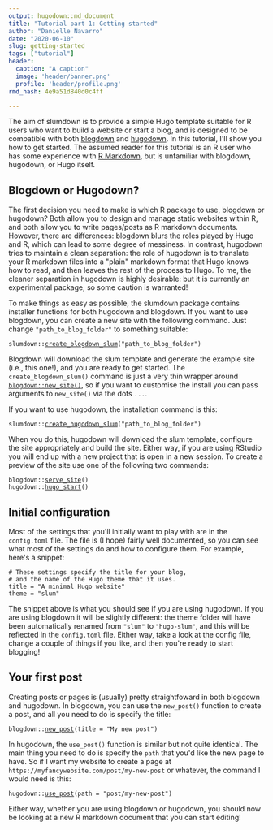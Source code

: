 ```yaml
---
output: hugodown::md_document
title: "Tutorial part 1: Getting started"
author: "Danielle Navarro"
date: "2020-06-10"
slug: getting-started
tags: ["tutorial"]
header:
  caption: "A caption"
  image: 'header/banner.png'
  profile: 'header/profile.png'
rmd_hash: 4e9a51d840d0c4ff

---
```


The aim of slumdown is to provide a simple Hugo template suitable for R users who want to build a website or start a blog, and is designed to be compatible with both [blogdown](https://github.com/rstudio/blogdown) and [hugodown](https://github.com/r-lib/hugodown). In this tutorial, I'll show you how to get started. The assumed reader for this tutorial is an R user who has some experience with [R Markdown](https://rmarkdown.rstudio.com/), but is unfamiliar with blogdown, hugodown, or Hugo itself.

Blogdown or Hugodown?
---------------------

The first decision you need to make is which R package to use, blogdown or hugodown? Both allow you to design and manage static websites within R, and both allow you to write pages/posts as R markdown documents. However, there are differences: blogdown blurs the roles played by Hugo and R, which can lead to some degree of messiness. In contrast, hugodown tries to maintain a clean separation: the role of hugodown is to translate your R markdown files into a "plain" markdown format that Hugo knows how to read, and then leaves the rest of the process to Hugo. To me, the cleaner separation in hugodown is highly desirable: but it is currently an experimental package, so some caution is warranted!

To make things as easy as possible, the slumdown package contains installer functions for both hugodown and blogdown. If you want to use blogdown, you can create a new site with the following command. Just change `"path_to_blog_folder"` to something suitable:

<div class="highlight">

<pre class='chroma'><code class='language-r' data-lang='r'><span class='k'>slumdown</span>::<span class='nf'><a href='https://rdrr.io/pkg/slumdown/man/create_blogdown_slum.html'>create_blogdown_slum</a></span>(<span class='s'>"path_to_blog_folder"</span>)</code></pre>

</div>

Blogdown will download the slum template and generate the example site (i.e., this one!), and you are ready to get started. The `create_blogdown_slum()` command is just a very thin wrapper around [`blogdown::new_site()`](https://rdrr.io/pkg/blogdown/man/hugo_cmd.html), so if you want to customise the install you can pass arguments to `new_site()` via the dots `...`.

If you want to use hugodown, the installation command is this:

<div class="highlight">

<pre class='chroma'><code class='language-r' data-lang='r'><span class='k'>slumdown</span>::<span class='nf'><a href='https://rdrr.io/pkg/slumdown/man/create_hugodown_slum.html'>create_hugodown_slum</a></span>(<span class='s'>"path_to_blog_folder"</span>)</code></pre>

</div>

When you do this, hugodown will download the slum template, configure the site appropriately and build the site. Either way, if you are using RStudio you will end up with a new project that is open in a new session. To create a preview of the site use one of the following two commands:

<div class="highlight">

<pre class='chroma'><code class='language-r' data-lang='r'><span class='k'>blogdown</span>::<span class='nf'><a href='https://rdrr.io/pkg/blogdown/man/serve_site.html'>serve_site</a></span>()
<span class='k'>hugodown</span>::<span class='nf'><a href='https://rdrr.io/pkg/hugodown/man/hugo_start.html'>hugo_start</a></span>()</code></pre>

</div>

Initial configuration
---------------------

Most of the settings that you'll initially want to play with are in the `config.toml` file. The file is (I hope) fairly well documented, so you can see what most of the settings do and how to configure them. For example, here's a snippet:

    # These settings specify the title for your blog, 
    # and the name of the Hugo theme that it uses.
    title = "A minimal Hugo website"
    theme = "slum"

The snippet above is what you should see if you are using hugodown. If you are using blogdown it will be slightly different: the theme folder will have been automatically renamed from `"slum"` to `"hugo-slum"`, and this will be reflected in the `config.toml` file. Either way, take a look at the config file, change a couple of things if you like, and then you're ready to start blogging!

Your first post
---------------

Creating posts or pages is (usually) pretty straightfoward in both blogdown and hugodown. In blogdown, you can use the `new_post()` function to create a post, and all you need to do is specify the title:

<div class="highlight">

<pre class='chroma'><code class='language-r' data-lang='r'><span class='k'>blogdown</span>::<span class='nf'><a href='https://rdrr.io/pkg/blogdown/man/hugo_cmd.html'>new_post</a></span>(title = <span class='s'>"My new post"</span>)</code></pre>

</div>

In hugodown, the `use_post()` function is similar but not quite identical. The main thing you need to do is specify the `path` that you'd like the new page to have. So if I want my website to create a page at `https://myfancywebsite.com/post/my-new-post` or whatever, the command I would need is this:

<div class="highlight">

<pre class='chroma'><code class='language-r' data-lang='r'><span class='k'>hugodown</span>::<span class='nf'><a href='https://rdrr.io/pkg/hugodown/man/use_post.html'>use_post</a></span>(path = <span class='s'>"post/my-new-post"</span>)</code></pre>

</div>

Either way, whether you are using blogdown or hugodown, you should now be looking at a new R markdown document that you can start editing!

